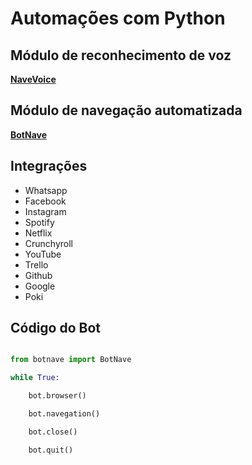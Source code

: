 # Automações com Python

## Módulo de reconhecimento de voz

[**NaveVoice**](navevoice.py)

## Módulo de navegação automatizada

[**BotNave**](botnave.py)

## Integrações

- Whatsapp
- Facebook
- Instagram
- Spotify
- Netflix
- Crunchyroll
- YouTube
- Trello
- Github
- Google
- Poki

## Código do Bot

```python

from botnave import BotNave

while True:

	bot.browser()

	bot.navegation()

	bot.close()

	bot.quit()

```

